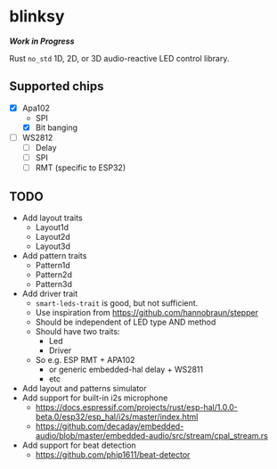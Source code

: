 # blinksy

**_Work in Progress_**

Rust `no_std` 1D, 2D, or 3D audio-reactive LED control library.

## Supported chips

- [x] Apa102
  - SPI
  - [x] Bit banging
- [ ] WS2812
  - [ ] Delay
  - [ ] SPI
  - [ ] RMT (specific to ESP32)

## TODO

- Add layout traits
  - Layout1d
  - Layout2d
  - Layout3d
- Add pattern traits
  - Pattern1d
  - Pattern2d
  - Pattern3d
- Add driver trait
  - `smart-leds-trait` is good, but not sufficient.
  - Use inspiration from https://github.com/hannobraun/stepper
  - Should be independent of LED type AND method
  - Should have two traits:
    - Led
    - Driver
  - So e.g. ESP RMT + APA102
    - or generic embedded-hal delay + WS2811
    - etc
- Add layout and patterns simulator
- Add support for built-in i2s microphone
  - https://docs.espressif.com/projects/rust/esp-hal/1.0.0-beta.0/esp32/esp_hal/i2s/master/index.html
  - https://github.com/decaday/embedded-audio/blob/master/embedded-audio/src/stream/cpal_stream.rs
- Add support for beat detection
  - https://github.com/phip1611/beat-detector
